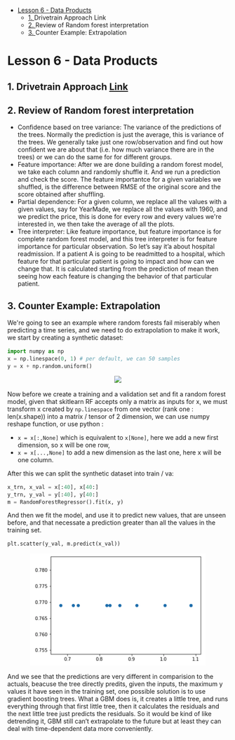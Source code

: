 <!-- vscode-markdown-toc -->
- [Lesson 6 - Data Products](#Lesson-6---Data-Products)
  - [1. <a name='DrivetrainApproachLinkhttps:www.oreilly.comideasdrivetrain-approach-data-products'></a>Drivetrain Approach Link](#1-a-nameDrivetrainApproachLinkhttpswwworeillycomideasdrivetrain-approach-data-productsaDrivetrain-Approach-Link)
  - [2. <a name='ReviewofRandomforestinterpretation'></a>Review of Random forest interpretation](#2-a-nameReviewofRandomforestinterpretationaReview-of-Random-forest-interpretation)
  - [3. <a name='Counter Example: Extrapolation'></a>Counter Example: Extrapolation](#3-a-nameCounter-Example-ExtrapolationaCounter-Example-Extrapolation)

<!-- vscode-markdown-toc-config
	numbering=true
	autoSave=true
	/vscode-markdown-toc-config -->
<!-- /vscode-markdown-toc -->

# Lesson 6 - Data Products

##  1. <a name='DrivetrainApproachLinkhttps:www.oreilly.comideasdrivetrain-approach-data-products'></a>Drivetrain Approach [Link](https://www.oreilly.com/ideas/drivetrain-approach-data-products)

##  2. <a name='ReviewofRandomforestinterpretation'></a>Review of Random forest interpretation

* Confidence based on tree variance: The variance of the predictions of the trees. Normally the prediction is just the average, this is variance of the trees. We generally take just one row/observation and find out how confident we are about that (i.e. how much variance there are in the trees) or we can do the same for for different groups.
* Feature importance: After we are done building a random forest model, we take each column and randomly shuffle it. And we run a prediction and check the score. The feature importantce for a given variables we shuffled, is the difference between RMSE of the original score and the score obtained after shuffling.
* Partial dependence: For a given column, we replace all the values with a given values, say for YearMade, we replace all the values with 1960, and we predict the price, this is done for every row and every values we're interested in, we then take the average of all the plots.
* Tree interpreter: Like feature importance, but feature importance is for complete random forest model, and this tree interpreter is for feature importance for particular observation. So let’s say it’a about hospital readmission. If a patient A is going to be readmitted to a hospital, which feature for that particular patient is going to impact and how can we change that. It is calculated starting from the prediction of mean then seeing how each feature is changing the behavior of that particular patient.

##  3. <a name='Counter Example: Extrapolation'></a>Counter Example: Extrapolation

We're going to see an example where random forests fail miserably when predicting a time series, and we need to do extrapolation to make it work, we start by creating a synthetic dataset:

```python
import numpy as np
x = np.linespace(0, 1) # per default, we can 50 samples
y = x + np.random.uniform()
```

<p align="center"> <img src="../figures/data_synthetic.png" width="350"> </p>

Now before we create a training and a validation set and fit a random forest model, given that skitlearn RF accepts only a matrix as inputs for x, we must transform x created by `np.linespace` from one vector (rank one : len(x.shape)) into a matrix / tensor of 2 dimension, we can use numpy reshape function, or use python :

* `x = x[:,None]` which is equivalent to `x[None]`, here we add a new first dimension, so x will be one row,
* `x = x[...,None]` to add a new dimension as the last one, here x will be one column.

After this we can split the synthetic dataset into train / va:

```python
x_trn, x_val = x[:40], x[40:]
y_trn, y_val = y[:40], y[40:]
m = RandomForestRegressor().fit(x, y)
```

And then we fit the model, and use it to predict new values, that are unseen before, and that necessate a prediction greater than all the values in the training set.

```python
plt.scatter(y_val, m.predict(x_val))
```

<p align="center"> <img src="../figures/prediction_extrapolation.png" width="400"> </p>

And we see that the predictions are very different in comparision to the actuals, beacuse the tree directly predits, given the inputs, the maximum y values it have seen in the training set, one possible solution is to use gradient boosting trees. What a GBM does is, it creates a little tree, and runs everything through that first little tree, then it calculates the residuals and the next little tree just predicts the residuals. So it would be kind of like detrending it, GBM still can’t extrapolate to the future but at least they can deal with time-dependent data more conveniently.